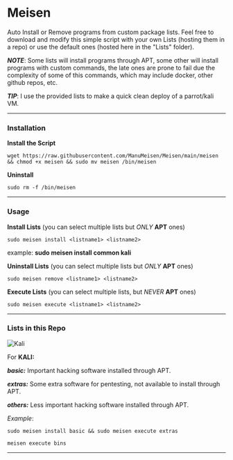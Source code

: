 # **Meisen**
Auto Install or Remove programs from custom package lists.
Feel free to download and modify this simple script with your own Lists (hosting them in a repo) or use the default ones (hosted here in the "Lists" folder).

***NOTE***: Some lists will install programs through APT, some other will install programs with custom commands, the late ones are prone to fail due the complexity of some of this commands, which may include docker, other github repos, etc.

***TIP***: I use the provided lists to make a quick clean deploy of a parrot/kali VM.

------------------------------------------------------------

### **Installation** 

**Install the Script**
```
wget https://raw.githubusercontent.com/ManuMeisen/Meisen/main/meisen && chmod +x meisen && sudo mv meisen /bin/meisen
```

**Uninstall**
```
sudo rm -f /bin/meisen
```



---------------------------------------------------------

### **Usage**

**Install Lists** (you can select multiple lists but *ONLY* **APT** ones)
```
sudo meisen install <listname1> <listname2>
```
example: **sudo meisen install common kali**




**Uninstall Lists** (you can select multiple lists but *ONLY* **APT** ones)
```
sudo meisen remove <listname1> <listname2>
```



**Execute Lists** (you can select multiple lists, but *NEVER* **APT** ones)
```
sudo meisen execute <listname1> <listname2>
```


-----------------------------------------------------------------------

### **Lists in this Repo**
![Kali](https://raw.githubusercontent.com/ManuMeisen/scripts/main/kali.png)

For **KALI:**

***basic:*** Important hacking software installed through APT.

***extras:*** Some extra software for pentesting, not available to install through APT.

***others:*** Less important hacking software installed through APT.

*Example*: 
```
sudo meisen install basic && sudo meisen execute extras
```

```
meisen execute bins
```
------------------------------------------------------------------
